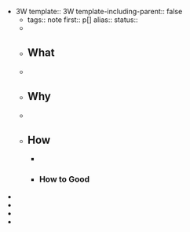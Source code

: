 - 3W
  template:: 3W
  template-including-parent:: false
	- tags:: note
	  first:: p[]
	  alias:: 
	  status::
	-
	- ## What
	-
	- ## Why
	-
	- ## How
		-
		- ### How to Good
-
-
-
-